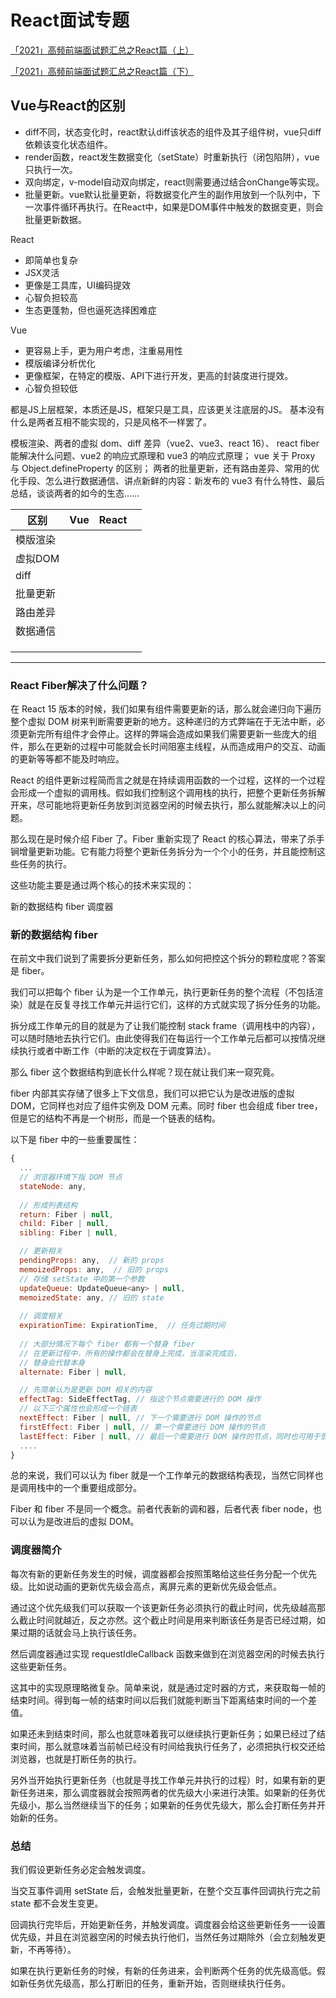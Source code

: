 # React面试专题

[「2021」高频前端面试题汇总之React篇（上）](https://juejin.cn/post/6941546135827775525#heading-60)

[「2021」高频前端面试题汇总之React篇（下）](https://juejin.cn/post/6940942549305524238#heading-51)


## Vue与React的区别
- diff不同，状态变化时，react默认diff该状态的组件及其子组件树，vue只diff依赖该变化状态组件。
- render函数，react发生数据变化（setState）时重新执行（闭包陷阱），vue只执行一次。
- 双向绑定，v-model自动双向绑定，react则需要通过结合onChange等实现。
- 批量更新。vue默认批量更新，将数据变化产生的副作用放到一个队列中，下一次事件循环再执行。在React中，如果是DOM事件中触发的数据变更，则会批量更新数据。

React
- 即简单也复杂
- JSX灵活
- 更像是工具库，UI编码提效
- 心智负担较高
- 生态更蓬勃，但也逼死选择困难症


Vue
- 更容易上手，更为用户考虑，注重易用性
- 模版编译分析优化
- 更像框架，在特定的模版、API下进行开发，更高的封装度进行提效。
- 心智负担较低

都是JS上层框架，本质还是JS，框架只是工具，应该更关注底层的JS。
基本没有什么是两者互相不能实现的，只是风格不一样罢了。

模板渲染、两者的虚拟 dom、diff 差异（vue2、vue3、react 16）、
react fiber 能解决什么问题、vue2 的响应式原理和 vue3 的响应式原理；
vue 关于 Proxy 与 Object.defineProperty 的区别；
两者的批量更新，还有路由差异、常用的优化手段、怎么进行数据通信、讲点新鲜的内容：新发布的 vue3 有什么特性、最后总结，谈谈两者的如今的生态……




| 区别     | Vue  | React |      |
| -------- | ---- | ----- | ---- |
| 模版渲染 |      |       |      |
| 虚拟DOM  |      |       |      |
| diff     |      |       |      |
| 批量更新 |      |       |      |
| 路由差异 |      |       |      |
| 数据通信 |      |       |      |
|          |      |       |      |
|          |      |       |      |
|          |      |       |      |

<hr/>

### React Fiber解决了什么问题？
在 React 15 版本的时候，我们如果有组件需要更新的话，那么就会递归向下遍历整个虚拟 DOM 树来判断需要更新的地方。这种递归的方式弊端在于无法中断，必须更新完所有组件才会停止。这样的弊端会造成如果我们需要更新一些庞大的组件，那么在更新的过程中可能就会长时间阻塞主线程，从而造成用户的交互、动画的更新等等都不能及时响应。

React 的组件更新过程简而言之就是在持续调用函数的一个过程，这样的一个过程会形成一个虚拟的调用栈。假如我们控制这个调用栈的执行，把整个更新任务拆解开来，尽可能地将更新任务放到浏览器空闲的时候去执行，那么就能解决以上的问题。

那么现在是时候介绍 Fiber 了。Fiber 重新实现了 React 的核心算法，带来了杀手锏增量更新功能。它有能力将整个更新任务拆分为一个个小的任务，并且能控制这些任务的执行。

这些功能主要是通过两个核心的技术来实现的：

新的数据结构 fiber
调度器

### 新的数据结构 fiber
在前文中我们说到了需要拆分更新任务，那么如何把控这个拆分的颗粒度呢？答案是 fiber。

我们可以把每个 fiber 认为是一个工作单元，执行更新任务的整个流程（不包括渲染）就是在反复寻找工作单元并运行它们，这样的方式就实现了拆分任务的功能。

拆分成工作单元的目的就是为了让我们能控制 stack frame（调用栈中的内容），可以随时随地去执行它们。由此使得我们在每运行一个工作单元后都可以按情况继续执行或者中断工作（中断的决定权在于调度算法）。

那么 fiber 这个数据结构到底长什么样呢？现在就让我们来一窥究竟。

fiber 内部其实存储了很多上下文信息，我们可以把它认为是改进版的虚拟 DOM，它同样也对应了组件实例及 DOM 元素。同时 fiber 也会组成 fiber tree，但是它的结构不再是一个树形，而是一个链表的结构。



以下是 fiber 中的一些重要属性：
```javascript
{
  ...
  // 浏览器环境下指 DOM 节点
  stateNode: any,
    
  // 形成列表结构
  return: Fiber | null,
  child: Fiber | null,
  sibling: Fiber | null,

  // 更新相关
  pendingProps: any,  // 新的 props
  memoizedProps: any,  // 旧的 props
  // 存储 setState 中的第一个参数
  updateQueue: UpdateQueue<any> | null, 
  memoizedState: any, // 旧的 state
    
  // 调度相关
  expirationTime: ExpirationTime,  // 任务过期时间
    
  // 大部分情况下每个 fiber 都有一个替身 fiber
  // 在更新过程中，所有的操作都会在替身上完成，当渲染完成后，
  // 替身会代替本身
  alternate: Fiber | null,

  // 先简单认为是更新 DOM 相关的内容
  effectTag: SideEffectTag, // 指这个节点需要进行的 DOM 操作
  // 以下三个属性也会形成一个链表
  nextEffect: Fiber | null, // 下一个需要进行 DOM 操作的节点
  firstEffect: Fiber | null, // 第一个需要进行 DOM 操作的节点
  lastEffect: Fiber | null, // 最后一个需要进行 DOM 操作的节点，同时也可用于恢复任务
  ....
} 
```
总的来说，我们可以认为 fiber 就是一个工作单元的数据结构表现，当然它同样也是调用栈中的一个重要组成部分。

Fiber 和 fiber 不是同一个概念。前者代表新的调和器，后者代表 fiber node，也可以认为是改进后的虚拟 DOM。

### 调度器简介

每次有新的更新任务发生的时候，调度器都会按照策略给这些任务分配一个优先级。比如说动画的更新优先级会高点，离屏元素的更新优先级会低点。

通过这个优先级我们可以获取一个该更新任务必须执行的截止时间，优先级越高那么截止时间就越近，反之亦然。这个截止时间是用来判断该任务是否已经过期，如果过期的话就会马上执行该任务。

然后调度器通过实现 requestIdleCallback 函数来做到在浏览器空闲的时候去执行这些更新任务。

这其中的实现原理略微复杂。简单来说，就是通过定时器的方式，来获取每一帧的结束时间。得到每一帧的结束时间以后我们就能判断当下距离结束时间的一个差值。

如果还未到结束时间，那么也就意味着我可以继续执行更新任务；如果已经过了结束时间，那么就意味着当前帧已经没有时间给我执行任务了，必须把执行权交还给浏览器，也就是打断任务的执行。

另外当开始执行更新任务（也就是寻找工作单元并执行的过程）时，如果有新的更新任务进来，那么调度器就会按照两者的优先级大小来进行决策。如果新的任务优先级小，那么当然继续当下的任务；如果新的任务优先级大，那么会打断任务并开始新的任务。

### 总结
我们假设更新任务必定会触发调度。

当交互事件调用 setState 后，会触发批量更新，在整个交互事件回调执行完之前 state 都不会发生变更。

回调执行完毕后，开始更新任务，并触发调度。调度器会给这些更新任务一一设置优先级，并且在浏览器空闲的时候去执行他们，当然任务过期除外（会立刻触发更新，不再等待）。

如果在执行更新任务的时候，有新的任务进来，会判断两个任务的优先级高低。假如新任务优先级高，那么打断旧的任务，重新开始，否则继续执行任务。
